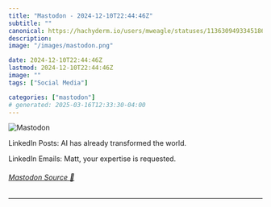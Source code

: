 ```yaml
---
title: "Mastodon - 2024-12-10T22:44:46Z"
subtitle: ""
canonical: https://hachyderm.io/users/mweagle/statuses/113630949334518637
description:
image: "/images/mastodon.png"

date: 2024-12-10T22:44:46Z
lastmod: 2024-12-10T22:44:46Z
image: ""
tags: ["Social Media"]

categories: ["mastodon"]
# generated: 2025-03-16T12:33:30-04:00
---
```

![Mastodon](/images/mastodon.png)

<p>LinkedIn Posts: AI has already transformed the world. </p><p>LinkedIn Emails: Matt, your expertise is requested.</p>


###### [Mastodon Source 🐘](https://hachyderm.io/@mweagle/113630949334518637)

___
